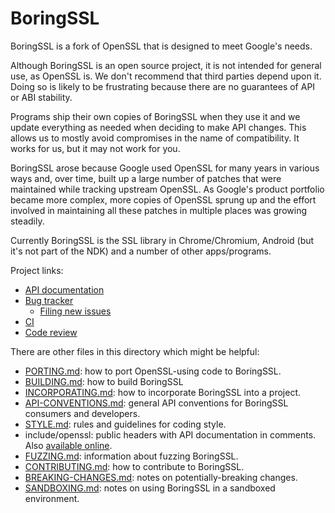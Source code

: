 # BoringSSL

BoringSSL is a fork of OpenSSL that is designed to meet Google's needs.

Although BoringSSL is an open source project, it is not intended for general
use, as OpenSSL is. We don't recommend that third parties depend upon it. Doing
so is likely to be frustrating because there are no guarantees of API or ABI
stability.

Programs ship their own copies of BoringSSL when they use it and we update
everything as needed when deciding to make API changes. This allows us to
mostly avoid compromises in the name of compatibility. It works for us, but it
may not work for you.

BoringSSL arose because Google used OpenSSL for many years in various ways and,
over time, built up a large number of patches that were maintained while
tracking upstream OpenSSL. As Google's product portfolio became more complex,
more copies of OpenSSL sprung up and the effort involved in maintaining all
these patches in multiple places was growing steadily.

Currently BoringSSL is the SSL library in Chrome/Chromium, Android (but it's
not part of the NDK) and a number of other apps/programs.

Project links:

  * [API documentation](https://commondatastorage.googleapis.com/chromium-boringssl-docs/headers.html)
  * [Bug tracker](https://crbug.com/boringssl)
    * [Filing new issues](https://crbug.com/boringssl/new)
  * [CI](https://ci.chromium.org/p/boringssl/g/main/console)
  * [Code review](https://boringssl-review.googlesource.com)

There are other files in this directory which might be helpful:

  * [PORTING.md](./PORTING.md): how to port OpenSSL-using code to BoringSSL.
  * [BUILDING.md](./BUILDING.md): how to build BoringSSL
  * [INCORPORATING.md](./INCORPORATING.md): how to incorporate BoringSSL into a project.
  * [API-CONVENTIONS.md](./API-CONVENTIONS.md): general API conventions for BoringSSL consumers and developers.
  * [STYLE.md](./STYLE.md): rules and guidelines for coding style.
  * include/openssl: public headers with API documentation in comments. Also [available online](https://commondatastorage.googleapis.com/chromium-boringssl-docs/headers.html).
  * [FUZZING.md](./FUZZING.md): information about fuzzing BoringSSL.
  * [CONTRIBUTING.md](./CONTRIBUTING.md): how to contribute to BoringSSL.
  * [BREAKING-CHANGES.md](./BREAKING-CHANGES.md): notes on potentially-breaking changes.
  * [SANDBOXING.md](./SANDBOXING.md): notes on using BoringSSL in a sandboxed environment.
